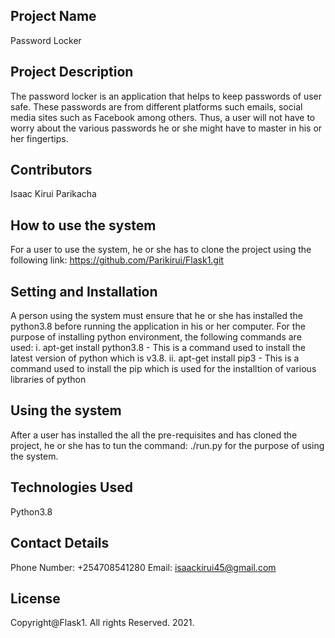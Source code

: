 ## Project Name
Password Locker

## Project Description
The password locker is an application that helps to keep passwords of user safe. These passwords are from different platforms such emails, social media sites such as Facebook among others. Thus, a user will not have to worry about the various passwords he or she might have to master in his or her fingertips.
## Contributors

Isaac Kirui Parikacha

## How to use the system
For a user to use the system, he or she has to clone the project using the following link: https://github.com/Parikirui/Flask1.git

## Setting and Installation
A person using the system must ensure that he or she has installed the python3.8 before running the application in his or her computer. For the purpose of installing python environment, the following commands are used:
i. apt-get install python3.8 - This is a command used to install the latest version of python which is v3.8.
ii. apt-get install pip3 - This is a command used to install the pip which is used for the installtion of various libraries of python

## Using the system
After a user has installed the all the pre-requisites and has cloned the project, he or she has to tun the command: ./run.py for the purpose of using the system.

## Technologies Used

Python3.8

## Contact Details

Phone Number: +254708541280
Email: isaackirui45@gmail.com

## License

 Copyright@Flask1. All rights Reserved. 2021.